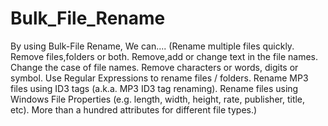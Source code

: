 # Bulk_File_Rename
By using Bulk-File Rename, We can.... (Rename multiple files quickly. Remove files,folders or both. Remove,add or change text in the file names. Change the case of file names. Remove characters or words, digits or symbol. Use Regular Expressions to rename files / folders. Rename MP3 files using ID3 tags (a.k.a. MP3 ID3 tag renaming). Rename files using Windows File Properties (e.g. length, width, height, rate, publisher, title, etc). More than a hundred attributes for different file types.)
